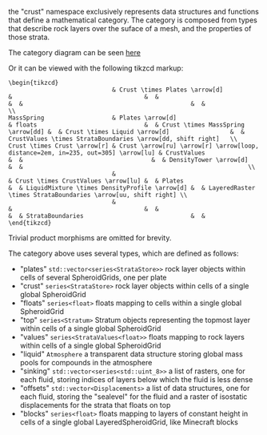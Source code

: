 the "crust" namespace exclusively represents data structures and functions that define a mathematical category.
The category is composed from types that describe rock layers over the suface of a mesh, 
and the properties of those strata. 

The category diagram can be seen [here](https://tikzcd.yichuanshen.de/#N4Igdg9gJgpgziAXAbVABwnAlgFyxMJZARgBoAGAXVJADcBDAGwFcYkQBhAJ2bhwAIAOoLwBbePwAKjejnggAvqXSZc+QijLFqdJq3bTZ8pSux4CRAEykAzDoYs2iTjz5CRWcXH7deOAGp6xsogGGbqRABspNo0DvrOvm7CYhIAMlgAjsxYUIohYWoWKAAcMfZB7EkBQd4pnhIAyjhcsvQAQhDMYFD0XFjBpkUaJKSWFY5Vrjj5Q+Yj1rG6k84AZowQsggmoarzUWMTCSAAIjBgZgCeACoQAO4wXLO74cXI1uNxlYnTgY7bBT2ERQ0QALEcnCBmq0cB0uj0+gMAXNgcgynYvisQGl6JdHjAoAAleh8R7uVLeaFtTrdXr9QYvYZEcjlTHHACyJLgjTQ-TAAHNnoV9ihQazlsdquSGt5OXBubysAKhUC3mKMRLIYY5MjGSLkCzPpqpn5pV4fNMVa8RtENfFIRlsrl2VgAB44ZhcGBmiRnC64S6SLgQVZYRhsBQ6An8+QoUCrYOiJAskA4CBIMjGxBgZiMRg0GQAIxgjEkqo0IHDqxmOwTECTiEzaaQAFY2U4c3mC-Ri6Xy+wqzMaHAABZYavJ2uJpDWVPpxBtrOd-OVnslsvWgcwCdT+tIGw0ZuIADs7aQy+7vY3TOcg+edYbYrnGZT9vPuZXRfX-dv26HIFHccZkbXcG0XI9oiXD9L2-Tdfx3EIH1bQ95zKKCu1XK8f0rP972nBcUOQ9DPzXPs4JwicCwgCA0GZUgWlYShQJfQjECfN9s2gzDYJvCj-0AicQMQ-DwPnYhiGYxtZyPYgDwAsdBPISTiCfI8W0k09n0bdThL3bTWIATkjBQgA)

Or it can be viewed with the following tikzcd markup:

```
\begin{tikzcd}
                             & Crust \times Plates \arrow[d]                                                     &                                     &  &                                    &  &                                               &  &                                                               \\
MassSpring                   & Plates \arrow[d]                                                                  & floats                              &  & Crust \times MassSpring \arrow[dd] &  & Crust \times Liquid \arrow[d]                 &  & CrustValues \times StrataBoundaries \arrow[dd, shift right]   \\
Crust \times Crust \arrow[r] & Crust \arrow[ru] \arrow[r] \arrow[loop, distance=2em, in=235, out=305] \arrow[lu] & CrustValues                         &  &                                    &  & DensityTower \arrow[d]                        &  &                                                               \\
                             &                                                                                   & Crust \times CrustValues \arrow[lu] &  & Plates                             &  & LiquidMixture \times DensityProfile \arrow[d] &  & LayeredRaster \times StrataBoundaries \arrow[uu, shift right] \\
                             &                                                                                   &                                     &  &                                    &  & StrataBoundaries                              &  &                                                              
\end{tikzcd}
```

Trivial product morphisms are omitted for brevity.

The category above uses several types, which are defined as follows:
* "plates"   `std::vector<series<StrataStore>>` rock layer objects within cells of several SpheroidGrids, one per plate
* "crust"    `series<StrataStore>`              rock layer objects within cells of a single global SpheroidGrid
* "floats"   `series<float>`                    floats mapping to cells within a single global SpheroidGrid
* "top"      `series<Stratum>`                  Stratum objects representing the topmost layer within cells of a single global SpheroidGrid
* "values"   `series<StrataValues<float>>`      floats mapping to rock layers within cells of a single global SpheroidGrid
* "liquid"   `Atmosphere`                      a transparent data structure storing global mass pools for compounds in the atmosphere
* "sinking"  `std::vector<series<std::uint_8>>` a list of rasters, one for each fluid, storing indices of layers below which the fluid is less dense
* "offsets"  `std::vector<Displacements>`      a list of data structures, one for each fluid, storing the "sealevel" for the fluid and a raster of isostatic displacements for the strata that floats on top
* "blocks"   `series<float>`                    floats mapping to layers of constant height in cells of a single global LayeredSpheroidGrid, like Minecraft blocks
